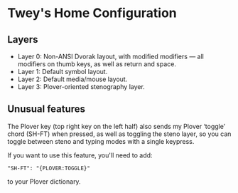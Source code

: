 # Twey's Home Configuration
## Layers
- Layer 0: Non-ANSI Dvorak layout, with modified modifiers — all
  modifiers on thumb keys, as well as return and space.
- Layer 1: Default symbol layout.
- Layer 2: Default media/mouse layout.
- Layer 3: Plover-oriented stenography layer.

## Unusual features
The Plover key (top right key on the left half) also sends my Plover
‘toggle’ chord (SH-FT) when pressed, as well as toggling the steno
layer, so you can toggle between steno and typing modes with a single
keypress.

If you want to use this feature, you'll need to add:

    "SH-FT": "{PLOVER:TOGGLE}"

to your Plover dictionary.
